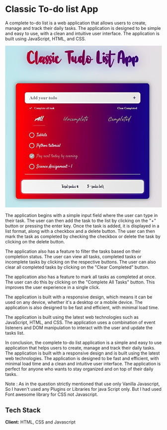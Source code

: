 # Classic To-do list App

A complete to-do list is a web application that allows users to create, manage and track their daily tasks. The application is designed to be simple and easy to use, with a clean and intuitive user interface. The application is built using JavaScript, HTML, and CSS.

![App Screenshot](https://raw.githubusercontent.com/SunilKumarba2955/Classic-Todolist-App/head/Photo.jpg)

The application begins with a simple input field where the user can type in their task. The user can then add the task to the list by clicking on the "+" button or pressing the enter key. Once the task is added, it is displayed in a list format, along with a checkbox and a delete button. The user can then mark the task as completed by checking the checkbox or delete the task by clicking on the delete button.

The application also has a feature to filter the tasks based on their completion status. The user can view all tasks, completed tasks or incomplete tasks by clicking on the respective buttons. The user can also clear all completed tasks by clicking on the "Clear Completed" button.

The application also has a feature to mark all tasks as completed at once. The user can do this by clicking on the "Complete All Tasks" button. This improves the user experience in a single click.

The application is built with a responsive design, which means it can be used on any device, whether it's a desktop or a mobile device. The application is also designed to be fast and efficient, with minimal load time.

The application is built using the latest web technologies such as JavaScript, HTML, and CSS. The application uses a combination of event listeners and DOM manipulation to interact with the user and update the tasks list.

In conclusion, the complete to-do list application is a simple and easy to use application that helps users to create, manage and track their daily tasks. The application is built with a responsive design and is built using the latest web technologies. The application is designed to be fast and efficient, with minimal load time and a clean and intuitive user interface. The application is perfect for anyone who wants to stay organized and on top of their daily tasks.

Note : As in the question strictly mentioned that use only Vanilla Javascript, So I haven't used any Plugins or Libraries for java Script only. But I had used Font awesome library for CSS not Javascript.

## Tech Stack

**Client:** HTML, CSS and Javascript
